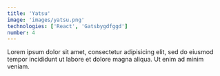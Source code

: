 ```yaml
---
title: 'Yatsu'
image: 'images/yatsu.png'
technologies: ['React', 'Gatsbygdfggd']
number: 4
---
```

Lorem ipsum dolor sit amet, consectetur adipisicing elit, sed do eiusmod tempor incididunt ut labore et dolore magna aliqua. Ut enim ad minim veniam.